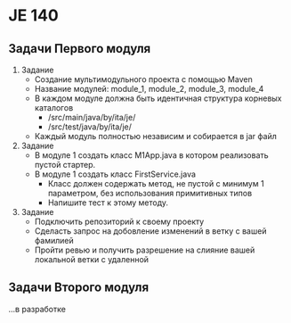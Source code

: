 # JE 140

## Задачи Первого модуля

1) Задание
    * Создание мультимодульного проекта с помощью Maven
    * Название модулей: module_1, module_2, module_3, module_4
    * В каждом модуле должна быть идентичная структура корневых каталогов
        * /src/main/java/by/ita/je/
        * /src/test/java/by/ita/je/
    * Каждый модуль полностью независим и собирается в jar файл
2) Задание
    * В модуле 1 создать класс M1App.java в котором реализовать пустой стартер.
    * В модуле 1 создать класс FirstService.java
      * Класс должен содержать метод, не пустой с минимум 1 параметром, 
        без использования примитивных типов
      * Напишите тест к этому методу.
3) Задание
    * Подключить репозиторий к своему проекту
    * Сделасть запрос на добовление изменений в ветку с вашей фамилией
    * Пройти ревью и получить разрешение на слияние вашей локальной ветки с удаленной

## Задачи Второго модуля

...в разработке
